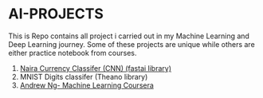 # AI-PROJECTS
This is Repo contains all project i carried out in my Machine Learning and Deep Learning journey.
Some of these projects are unique while others are either practice notebook from courses.

1. [Naira Currency Classifer (CNN) (fastai library)](https://github.com/kennydukor/AI-PROJECTS/blob/master/PROJECTS/Nigerian%20Notes/Nigerian_Currencies_CNNs.ipynb/) 
2. MNIST Digits classifer (Theano library)
3. [Andrew  Ng- Machine Learning Coursera](https://github.com/kennydukor/AI-PROJECTS/tree/master/PROJECTS/Machine-Learning-AndrewNg) 

